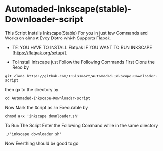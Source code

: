 # Automaded-Inkscape(stable)-Downloader-script
This Script Installs Inkscape(Stable) For you in just few Commands and Works on almost Evey Distro which Supports Flapak.

- TE: YOU HAVE TO INSTALL Flatpak IF YOU WANT TO RUN INKSCAPE [https://flatpak.org/setup/]. 

- To Install Inkscape just Follow the Following Commands 
First Clone the Repo by 
```
git clone https://github.com/IKGissmart/Automaded-Inkscape-Downloader-script
``` 
then go to the directory by 
```
cd Automaded-Inkscape-Downloader-script
```
Now Mark the Script as an Executable by 
```
chmod a+x 'inkscape downloader.sh'
``` 
To Run The Script Enter the Following Command while in the same directory 
```
./'inkscape downloader.sh'
```
Now Everthing should be good to go

